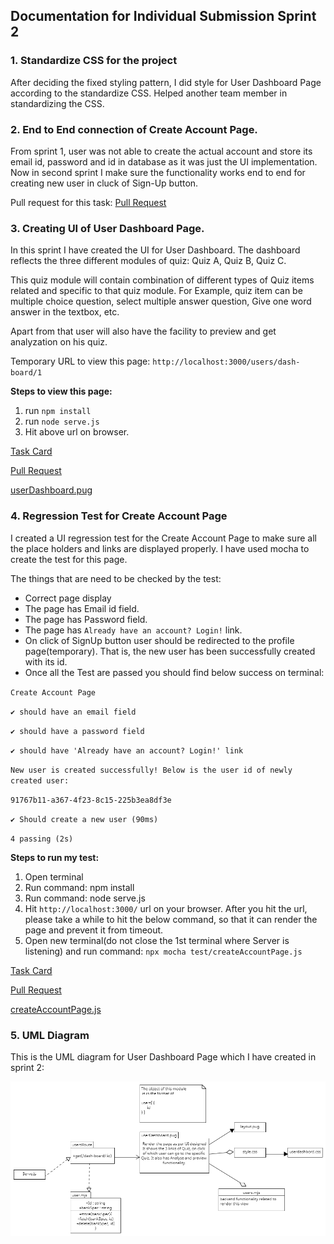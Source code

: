 ## Documentation for Individual Submission Sprint 2

### 1. Standardize CSS for the project 

After deciding the fixed styling pattern, I did style for User Dashboard Page according to the standardize CSS. Helped another team member in standardizing the CSS.

### 2. End to End connection of Create Account Page.

From sprint 1, user was not able to create the actual account and store its email id, password and id in database as it was just the UI implementation.
Now in second sprint I make sure the functionality works end to end for creating new user in cluck of Sign-Up button. 

Pull request for this task: [Pull Request](https://github.com/MUN-COMP6905/project-eteam/pull/115)

### 3. Creating UI of User Dashboard Page.

In this sprint I have created the UI for User Dashboard. The dashboard reflects the three different modules of quiz: Quiz A, Quiz B, Quiz C.

This quiz module will contain combination of different types of Quiz items related and specific to that quiz module. For Example, quiz item can be multiple choice question, select multiple answer question, Give one word answer in the textbox, etc.

Apart from that user will also have the facility to preview and get analyzation on his quiz.

Temporary URL to view this page: `http://localhost:3000/users/dash-board/1`

**Steps to view this page:**

1. run `npm install`
2. run `node serve.js`
3. Hit above url on browser.

[Task Card](https://github.com/MUN-COMP6905/project-eteam/issues/117)

[Pull Request](https://github.com/MUN-COMP6905/project-eteam/pull/126)

[userDashboard.pug](/views/userDashboard.pug)

### 4. Regression Test for Create Account Page

I created a UI regression test for the Create Account Page to make sure all the place holders and links are displayed properly. I have used mocha to create the test for this page. 

The things that are need to be checked by the test:
- Correct page display
- The page has Email id field.
- The page has Password field.
- The page has `Already have an account? Login!` link.
- On click of SignUp button user should be redirected to the profile page(temporary). That is, the new user has been successfully created with its id.
- Once all the Test are passed you should find below success on terminal:

`Create Account Page`

`✔ should have an email field`

`✔ should have a password field`

`✔ should have 'Already have an account? Login!' link`

`New user is created successfully! Below is the user id of newly created user: `

`91767b11-a367-4f23-8c15-225b3ea8df3e`

`✔ Should create a new user (90ms)`

`4 passing (2s)`

**Steps to run my test:** 

1. Open terminal
2. Run command: npm install
3. Run command: node serve.js
4. Hit `http://localhost:3000/` url on your browser. After you hit the url, please take a while to hit the below command, so that it can render the page and prevent it from timeout.
5. Open new terminal(do not close the 1st terminal where Server is listening) and run command: `npx mocha test/createAccountPage.js`

[Task Card](https://github.com/MUN-COMP6905/project-eteam/issues/10)

[Pull Request](https://github.com/MUN-COMP6905/project-eteam/pull/145)

[createAccountPage.js](/test/createAccountPage.js)

### 5. UML Diagram

This is the UML diagram for User Dashboard Page which I have created in sprint 2: 

!["User Dashboard Page UML"](/doc/images/UserDashboardPageUML.png)

